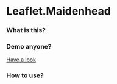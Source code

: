 # Leaflet.Maidenhead
### What is this?
### Demo anyone?
[Have a look](https://dxcluster.ha8tks.hu/map/examples/)
### How to use?
